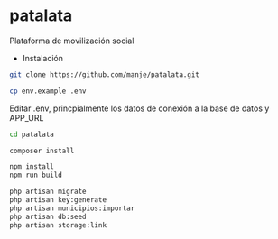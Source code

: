 # patalata


Plataforma de movilización social



* Instalación

```sh
git clone https://github.com/manje/patalata.git

cp env.example .env
```



Editar .env, princpialmente los datos de conexión a la base de datos y APP_URL

```sh
cd patalata

composer install

npm install
npm run build

php artisan migrate
php artisan key:generate
php artisan municipios:importar
php artisan db:seed
php artisan storage:link

```
